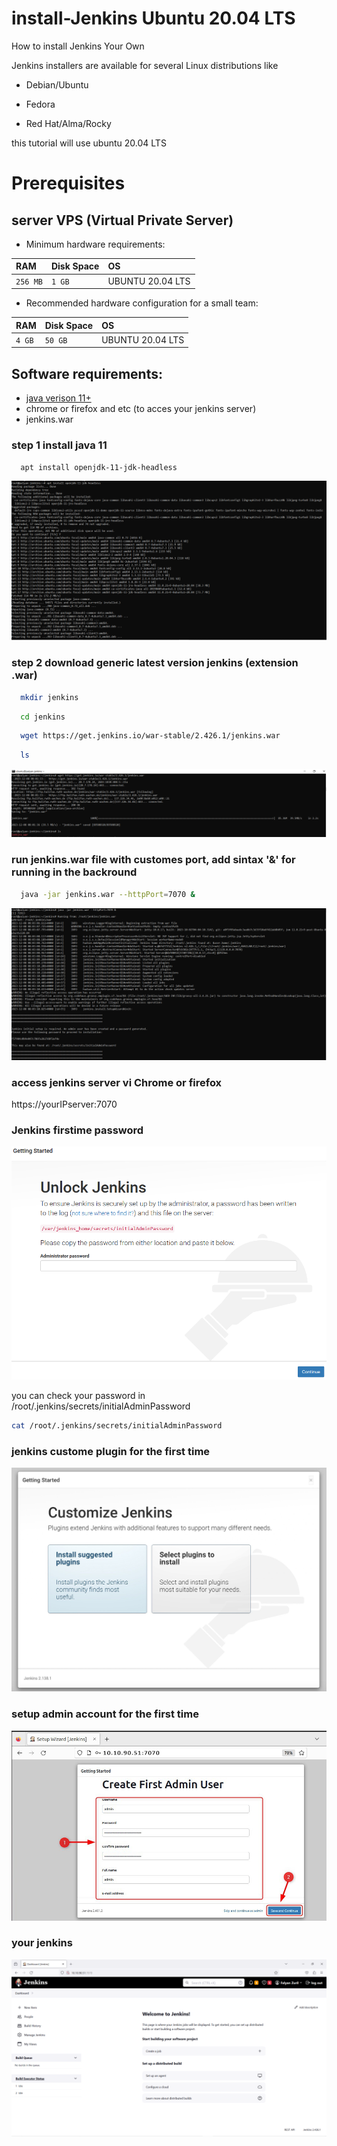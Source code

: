 # install-Jenkins Ubuntu 20.04 LTS
How to install Jenkins Your Own 

Jenkins installers are available for several Linux distributions like 

- Debian/Ubuntu

- Fedora

- Red Hat/Alma/Rocky

this tutorial will use ubuntu 20.04 LTS

# Prerequisites
## server VPS (Virtual Private Server)

- Minimum hardware requirements:

| RAM | Disk Space    | OS              |
| :-------- | :------- | :------------------------- |
| `256 MB` | `1 GB` | UBUNTU 20.04 LTS |


- Recommended hardware configuration for a small team:

| RAM | Disk Space    | OS              |
| :-------- | :------- | :------------------------- |
| `4 GB` | `50 GB` | UBUNTU 20.04 LTS |

## Software requirements:
 
- [java verison 11+](https://www.jenkins.io/doc/book/platform-information/support-policy-java/)</br>
- chrome or firefox and etc (to acces your jenkins server)
- jenkins.war

### step 1 install java 11
```bash
  apt install openjdk-11-jdk-headless
```
![Alt text](image.png)

### step 2 download generic latest version jenkins (extension .war)
```bash
  mkdir jenkins
```
```bash
  cd jenkins
```
```bash
  wget https://get.jenkins.io/war-stable/2.426.1/jenkins.war
```
```bash
  ls
```
![Alt text](image-1.png)

### run jenkins.war file with customes port, add sintax '&' for running in the backround 
```bash
  java -jar jenkins.war --httpPort=7070 &
```
![Alt text](image-2.png)

### access jenkins server vi Chrome or firefox
https://yourIPserver:7070


### Jenkins firstime password
![Alt text](image-3.png)

you can check your password in /root/.jenkins/secrets/initialAdminPassword

```bash
cat /root/.jenkins/secrets/initialAdminPassword
```

### jenkins custome plugin for the first time
![Alt text](image-4.png)

### setup admin account for the first time

![Alt text](image-7.png)

### your jenkins 

![Alt text](image-8.png)








